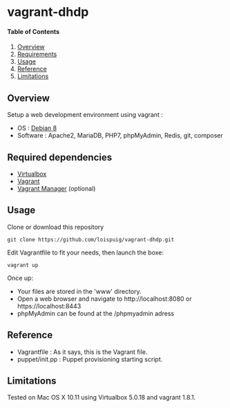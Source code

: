 # vagrant-dhdp

#### Table of Contents

1. [Overview](#overview)
2. [Requirements](#requirements)
3. [Usage](#usage)
4. [Reference](#reference)
5. [Limitations](#limitations)

## Overview

Setup a web development environment using vagrant :

* OS : [Debian 8](https://atlas.hashicorp.com/loispuig/boxes/debian-jessie-amd64)
* Software : Apache2, MariaDB, PHP7, phpMyAdmin, Redis, git, composer

## Required dependencies

* [Virtualbox](https://www.virtualbox.org/)
* [Vagrant](https://www.vagrantup.com/)
* [Vagrant Manager](http://vagrantmanager.com/) (optional)

## Usage

Clone or download this repository
```
git clone https://github.com/loispuig/vagrant-dhdp.git
```
Edit Vagrantfile to fit your needs, then launch the boxe:
```
vagrant up
```

Once up: 
* Your files are stored in the 'www' directory.
* Open a web browser and navigate to http://localhost:8080 or https://localhost:8443
* phpMyAdmin can be found at the /phpmyadmin adress

## Reference

* Vagrantfile : As it says, this is the Vagrant file.
* puppet/init.pp : Puppet provisioning starting script.

## Limitations

Tested on Mac OS X 10.11 using Virtualbox 5.0.18 and vagrant 1.8.1.